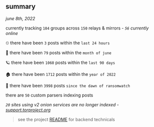 
## summary
_june 8th, 2022_

currently tracking `104` groups across `150` relays & mirrors - _`56` currently online_

⏲ there have been `3` posts within the `last 24 hours`

🦈 there have been `79` posts within the `month of june`

🪐 there have been `1060` posts within the `last 90 days`

🏚 there have been `1712` posts within the `year of 2022`

🦕 there have been `3998` posts `since the dawn of ransomwatch`

there are `50` custom parsers indexing posts

_`20` sites using v2 onion services are no longer indexed - [support.torproject.org](https://support.torproject.org/onionservices/v2-deprecation/)_

> see the project [README](https://github.com/joshhighet/ransomwatch#ransomwatch--) for backend technicals
